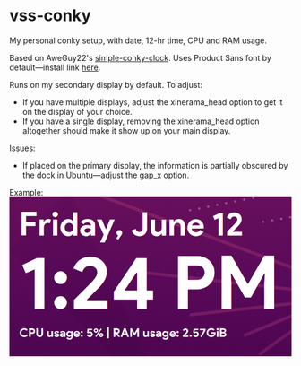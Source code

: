 # vss-conky
My personal conky setup, with date, 12-hr time, CPU and RAM usage.

Based on AweGuy22's [simple-conky-clock](https://github.com/AweGuy22/simple-conky-clock). Uses Product Sans font by default—install link [here](https://befonts.com/product-sans-font.html).

Runs on my secondary display by default. To adjust:
- If you have multiple displays, adjust the xinerama_head option to get it on the display of your choice.
- If you have a single display, removing the xinerama_head option altogether should make it show up on your main display.

Issues:
- If placed on the primary display, the information is partially obscured by the dock in Ubuntu—adjust the gap_x option.

Example:
![example](https://raw.githubusercontent.com/vicksahni/vss-conky/master/example_display.png)
